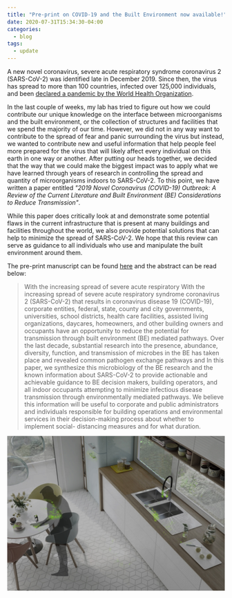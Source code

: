 ```yaml
---
title: "Pre-print on COVID-19 and the Built Environment now available!"
date: 2020-07-31T15:34:30-04:00
categories:
  - blog
tags:
  - update
---
```

A new novel coronavirus, severe acute respiratory syndrome coronavirus 2 (SARS-CoV-2) was identified late in December 2019. Since then, the virus has spread to more than 100 countries, infected over 125,000 individuals, and been [declared a pandemic by the World Health Organization](https://www.who.int/dg/speeches/detail/who-director-general-s-opening-remarks-at-the-media-briefing-on-covid-19---11-march-2020).

In the last couple of weeks, my lab has tried to figure out how we could contribute our unique knowledge on the interface between microorganisms and the built environment, or the collection of structures and facilities that we spend the majority of our time. However, we did not in any way want to contribute to the spread of fear and panic surrounding the virus but instead, we wanted to contribute new and useful information that help people feel more prepared for the virus that will likely affect every individual on this earth in one way or another. After putting our heads together, we decided that the way that we could make the biggest impact was to apply what we have learned through years of research in controlling the spread and quantity of microorganisms indoors to SARS-CoV-2. To this point, we have written a paper entitled _"2019 Novel Coronavirus (COVID-19) Outbreak: A Review of the Current Literature and Built Environment (BE) Considerations to Reduce Transmission"_.

While this paper does critically look at and demonstrate some potential flaws in the current infrastructure that is present at many buildings and facilities throughout the world, we also provide potential solutions that can help to minimize the spread of SARS-CoV-2. We hope that this review can serve as guidance to all individuals who use and manipulate the built environment around them.

The pre-print manuscript can be found [here](https://www.preprints.org/manuscript/202003.0197/v3) and the abstract can be read below:

> With the increasing spread of severe acute respiratory With the increasing spread of severe acute respiratory syndrome coronavirus 2 (SARS-CoV-2) that results in coronavirus disease 19 (COVID-19), corporate entities, federal, state, county and city governments, universities, school districts, health care facilities, assisted living organizations, daycares, homeowners, and other building owners and occupants have an opportunity to reduce the potential for transmission through built environment (BE) mediated pathways. Over the last decade, substantial research into the presence, abundance, diversity, function, and transmission of microbes in the BE has taken place and revealed common pathogen exchange pathways and In this paper, we synthesize this microbiology of the BE research and the known information about SARS-CoV-2 to provide actionable and achievable guidance to BE decision makers, building operators, and all indoor occupants attempting to minimize infectious disease transmission through environmentally mediated pathways. We believe this information will be useful to corporate and public administrators and individuals responsible for building operations and environmental services in their decision-making process about whether to implement social- distancing measures and for what duration.

![ ](/assets/images/kitchen.jpg)
